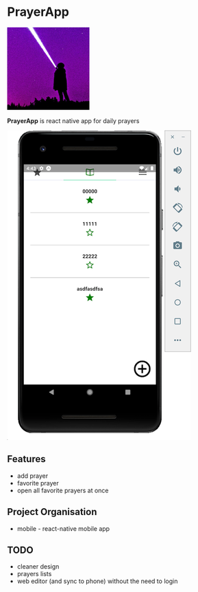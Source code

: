 # PrayerApp

![icon](mobile/assets/icon.png)

**PrayerApp** is react native app for daily prayers

<img src="screenshot.png" width="429" height="720" />

## Features
- add prayer
- favorite prayer
- open all favorite prayers at once

## Project Organisation
- mobile - react-native mobile app

## TODO
- cleaner design
- prayers lists
- web editor (and sync to phone) without the need to login
